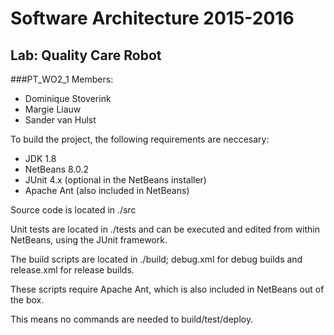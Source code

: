 # Software Architecture 2015-2016
## Lab: Quality Care Robot

###PT_WO2_1
Members:
- Dominique Stoverink
- Margie Liauw
- Sander van Hulst


To build the project, the following requirements are neccesary:
- JDK 1.8
- NetBeans 8.0.2 
- JUnit 4.x (optional in the NetBeans installer)
- Apache Ant (also included in NetBeans)

Source code is located in ./src

Unit tests are located in ./tests and can be executed and edited from within NetBeans, using the JUnit framework.

The build scripts are located in ./build; debug.xml for debug builds and release.xml for release builds.

These scripts require Apache Ant, which is also included in NetBeans out of the box.

This means no commands are needed to build/test/deploy.

<!---
To specify:

Any further instructions needed to configure a fresh install of the IDE such that it can compile/build/deploy/test/run your implementation.

The actual compile/build/deploy/test commands to use.
-->
